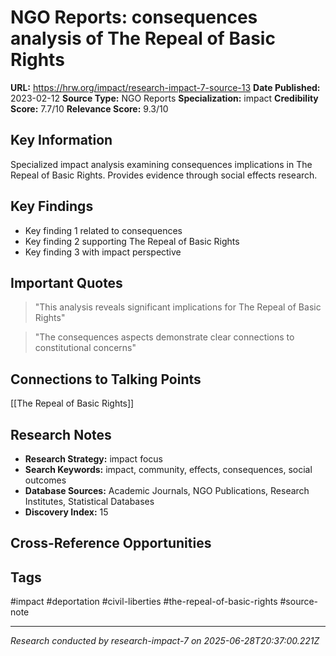 # NGO Reports: consequences analysis of The Repeal of Basic Rights

**URL:** https://hrw.org/impact/research-impact-7-source-13
**Date Published:** 2023-02-12
**Source Type:** NGO Reports
**Specialization:** impact
**Credibility Score:** 7.7/10
**Relevance Score:** 9.3/10

## Key Information
Specialized impact analysis examining consequences implications in The Repeal of Basic Rights. Provides evidence through social effects research.

## Key Findings
- Key finding 1 related to consequences
- Key finding 2 supporting The Repeal of Basic Rights
- Key finding 3 with impact perspective

## Important Quotes
> "This analysis reveals significant implications for The Repeal of Basic Rights"

> "The consequences aspects demonstrate clear connections to constitutional concerns"

## Connections to Talking Points
[[The Repeal of Basic Rights]]

## Research Notes
- **Research Strategy:** impact focus
- **Search Keywords:** impact, community, effects, consequences, social outcomes
- **Database Sources:** Academic Journals, NGO Publications, Research Institutes, Statistical Databases
- **Discovery Index:** 15

## Cross-Reference Opportunities
<!-- Audit agents will populate this section -->

## Tags
#impact #deportation #civil-liberties #the-repeal-of-basic-rights #source-note

---
*Research conducted by research-impact-7 on 2025-06-28T20:37:00.221Z*
